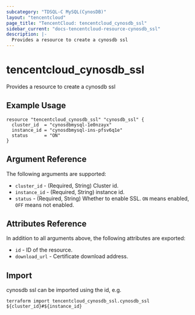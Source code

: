 ```yaml
---
subcategory: "TDSQL-C MySQL(CynosDB)"
layout: "tencentcloud"
page_title: "TencentCloud: tencentcloud_cynosdb_ssl"
sidebar_current: "docs-tencentcloud-resource-cynosdb_ssl"
description: |-
  Provides a resource to create a cynosdb ssl
---
```


# tencentcloud_cynosdb_ssl

Provides a resource to create a cynosdb ssl

## Example Usage

```hcl
resource "tencentcloud_cynosdb_ssl" "cynosdb_ssl" {
  cluster_id  = "cynosdbmysql-1e0nzayx"
  instance_id = "cynosdbmysql-ins-pfsv6q1e"
  status      = "ON"
}
```

## Argument Reference

The following arguments are supported:

* `cluster_id` - (Required, String) Cluster id.
* `instance_id` - (Required, String) instance id.
* `status` - (Required, String) Whether to enable SSL. `ON` means enabled, `OFF` means not enabled.

## Attributes Reference

In addition to all arguments above, the following attributes are exported:

* `id` - ID of the resource.
* `download_url` - Certificate download address.



## Import

cynosdb ssl can be imported using the id, e.g.

```
terraform import tencentcloud_cynosdb_ssl.cynosdb_ssl ${cluster_id}#${instance_id}
```

